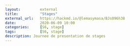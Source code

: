 ```yaml
---
layout:         external
title:          "Stages"
external_url:   https://hackmd.io/@lemasymasa/BJs096h38
date:           2020-06-09 10:00
categories:     [S6, stage]
tags:           [S6, stage]
description: Journee de presentation de stages
---
```


